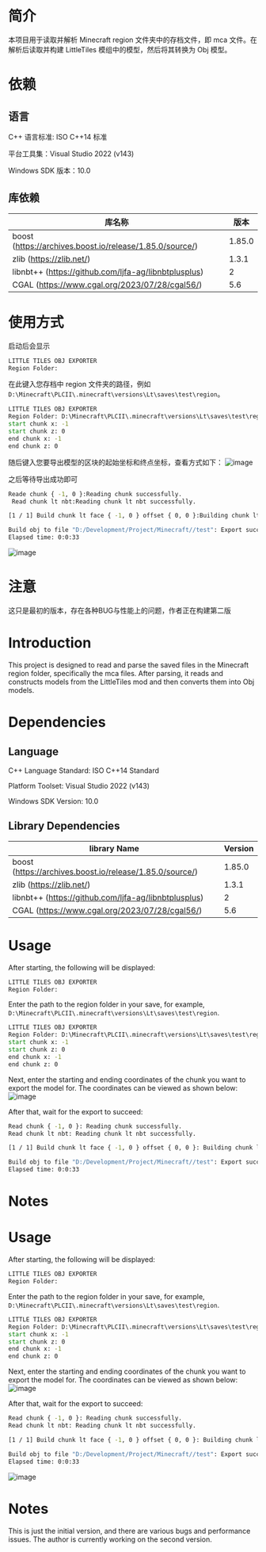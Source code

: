 # 简介
本项目用于读取并解析 Minecraft region 文件夹中的存档文件，即 mca 文件。在解析后读取并构建 LittleTiles 模组中的模型，然后将其转换为 Obj 模型。

# 依赖
## 语言
C++ 语言标准: ISO C++14 标准

平台工具集：Visual Studio 2022 (v143)

Windows SDK 版本：10.0

## 库依赖
| 库名称 | 版本 |
|-------|------|
|boost (https://archives.boost.io/release/1.85.0/source/)|1.85.0|
|zlib (https://zlib.net/)|1.3.1|
|libnbt++ (https://github.com/ljfa-ag/libnbtplusplus)|2|
|CGAL (https://www.cgal.org/2023/07/28/cgal56/)|5.6|

# 使用方式
启动后会显示
```cmd
LITTLE TILES OBJ EXPORTER
Region Folder:
```
在此键入您存档中 region 文件夹的路径，例如 ```D:\Minecraft\PLCII\.minecraft\versions\Lt\saves\test\region```。
```cmd
LITTLE TILES OBJ EXPORTER
Region Folder: D:\Minecraft\PLCII\.minecraft\versions\Lt\saves\test\region
start chunk x: -1
start chunk z: 0
end chunk x: -1
end chunk z: 0
```
随后键入您要导出模型的区块的起始坐标和终点坐标，查看方式如下：
![image](https://github.com/user-attachments/assets/034008b4-f20e-424f-8a9d-377b32a4b70a)

之后等待导出成功即可
```cmd
Reade chunk { -1, 0 }:Reading chunk successfully.
 Read chunk lt nbt:Reading chunk lt nbt successfully.

[1 / 1] Build chunk lt face { -1, 0 } offset { 0, 0 }:Building chunk lt face successfully.

Build obj to file "D:/Development/Project/Minecraft//test": Export successfully!
Elapsed time: 0:0:33
```

![image](https://github.com/user-attachments/assets/23f98b62-a88a-4360-82e0-9f0e506f7876)

# 注意
这只是最初的版本，存在各种BUG与性能上的问题，作者正在构建第二版

# Introduction
This project is designed to read and parse the saved files in the Minecraft region folder, specifically the mca files. After parsing, it reads and constructs models from the LittleTiles mod and then converts them into Obj models.

# Dependencies
## Language
C++ Language Standard: ISO C++14 Standard

Platform Toolset: Visual Studio 2022 (v143)

Windows SDK Version: 10.0

## Library Dependencies
| library Name | Version |
|-------|------|
|boost (https://archives.boost.io/release/1.85.0/source/)|1.85.0|
|zlib (https://zlib.net/)|1.3.1|
|libnbt++ (https://github.com/ljfa-ag/libnbtplusplus)|2|
|CGAL (https://www.cgal.org/2023/07/28/cgal56/)|5.6|

# Usage
After starting, the following will be displayed:
```cmd
LITTLE TILES OBJ EXPORTER  
Region Folder:  
```
Enter the path to the region folder in your save, for example, ```D:\Minecraft\PLCII\.minecraft\versions\Lt\saves\test\region```.

```cmd
LITTLE TILES OBJ EXPORTER  
Region Folder: D:\Minecraft\PLCII\.minecraft\versions\Lt\saves\test\region  
start chunk x: -1  
start chunk z: 0  
end chunk x: -1  
end chunk z: 0  
```
Next, enter the starting and ending coordinates of the chunk you want to export the model for. The coordinates can be viewed as shown below:
![image](https://github.com/user-attachments/assets/034008b4-f20e-424f-8a9d-377b32a4b70a)

After that, wait for the export to succeed:
```cmd
Read chunk { -1, 0 }: Reading chunk successfully.  
Read chunk lt nbt: Reading chunk lt nbt successfully.  

[1 / 1] Build chunk lt face { -1, 0 } offset { 0, 0 }: Building chunk lt face successfully.  

Build obj to file "D:/Development/Project/Minecraft//test": Export successfully!  
Elapsed time: 0:0:33  
```

# Notes
# Usage  
After starting, the following will be displayed:  
```cmd  
LITTLE TILES OBJ EXPORTER  
Region Folder:  
```  
Enter the path to the region folder in your save, for example, ```D:\Minecraft\PLCII\.minecraft\versions\Lt\saves\test\region```.  
```cmd  
LITTLE TILES OBJ EXPORTER  
Region Folder: D:\Minecraft\PLCII\.minecraft\versions\Lt\saves\test\region  
start chunk x: -1  
start chunk z: 0  
end chunk x: -1  
end chunk z: 0  
```  
Next, enter the starting and ending coordinates of the chunk you want to export the model for. The coordinates can be viewed as shown below:  
![image](https://github.com/user-attachments/assets/034008b4-f20e-424f-8a9d-377b32a4b70a)  

After that, wait for the export to succeed:  
```cmd  
Read chunk { -1, 0 }: Reading chunk successfully.  
Read chunk lt nbt: Reading chunk lt nbt successfully.  

[1 / 1] Build chunk lt face { -1, 0 } offset { 0, 0 }: Building chunk lt face successfully.  

Build obj to file "D:/Development/Project/Minecraft//test": Export successfully!  
Elapsed time: 0:0:33  
```  
![image](https://github.com/user-attachments/assets/b278d0c3-778e-49ac-adfe-7c7d2c65d192)

# Notes  
This is just the initial version, and there are various bugs and performance issues. The author is currently working on the second version.

